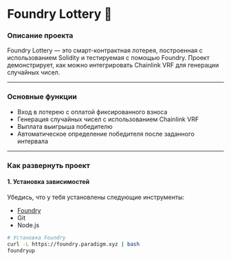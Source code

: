 # Foundry Lottery 🎲

### Описание проекта
Foundry Lottery — это смарт-контрактная лотерея, построенная с использованием Solidity и тестируемая с помощью Foundry. Проект демонстрирует, как можно интегрировать Chainlink VRF для генерации случайных чисел.

---

### Основные функции
- Вход в лотерею с оплатой фиксированного взноса
- Генерация случайных чисел с использованием Chainlink VRF
- Выплата выигрыша победителю
- Автоматическое определение победителя после заданного интервала

---

### Как развернуть проект

#### 1. Установка зависимостей
Убедись, что у тебя установлены следующие инструменты:
- [Foundry](https://book.getfoundry.sh/getting-started/installation.html)
- Git
- Node.js

```bash
# Установка Foundry
curl -L https://foundry.paradigm.xyz | bash
foundryup
